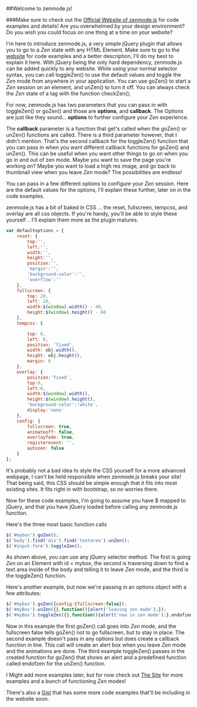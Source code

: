 ##Welcome to zenmode.js!

###Make sure to check out the [Official Website of zenmode.js](http://zenmodejs.tophathacker.com) for code examples and details!
Are you overwhelmed by your design environment? Do you wish you could focus on one thing at a time on your website?

I'm here to introduce zenmode.js, a very simple jQuery plugin that allows you to go to a *Zen* state with any HTML Element. Make sure to go to the [website](http://zenmodejs.tophathacker.com) for code examples and a better description, I'll do my best to explain it here. With jQuery being the only hard dependency, zenmode.js can be added quickly to any website. While using your normal selector syntax, you can call toggleZen() to use the default values and toggle the *Zen* mode from anywhere in your application. You can use goZen() to start a *Zen* session on an element, and unZen() to turn it off. You can always check the *Zen* state of a tag with the function checkZen();

For now, zenmode.js has two parameters that you can pass in with toggleZen() or goZen() and those are **options**, and **callback**. The Options are just like they sound... **options** to further configure your *Zen* experience.
  
The **callback** parameter is a function that get's called when the goZen() or unZen() functions are called. There is a third parameter however, that I didn't mention. That's the second callback for the toggleZen() function that you can pass in when you want different callback functions for goZen() and unZen(). This can be useful when you want other things to go on when you go in and out of zen mode. Maybe you want to save the page you're working on? Maybe you want to load a high res image, and go back to thumbnail view when you leave *Zen* mode? The possibilities are endless!
  
You can pass in a few different options to configure your *Zen* session. Here are the default values for the options, I'll explain these further, later on in the code examples.

zenmode.js has a bit of baked in CSS ... the reset, fullscreen, tempcss, and overlay are all css objects. If you're handy, you'll be able to style these yourself .. I'll explain them more as the plugin matures.
```javascript
var defaultoptions = {
    reset: {
        top:'',
        left:'',
        width:'',
        height:'',
        position:'',
        'margin':'',
        'background-color':'',
        'overflow':''                    
    },
    fullscreen: {
        top: 20,
        left: 20,
        width:$(window).width() - 40,
        height:$(window).height() - 60
    },
    tempcss: {

        top: 0,
        left: 0,
        position: 'fixed',
        width: obj.width(),
        height: obj.height(),
        margin: 0
    },
    overlay: {
        position:'fixed',
        top:0,
        left:0,
        width:$(window).width(),
        height:$(window).height(),
        'background-color':'white',
        display:'none'
    },
    config: {
        fullscreen: true,
        animateoff: false,
        overlayfade: true,
        registerevent: '',
        autozen: false
    }
};
``` 
It's probably not a bad idea to style the CSS yourself for a more advanced webpage, I can't be held responsible when zenmode.js breaks your site! That being said, this CSS should be simple enough that it fits into most existing sites. It fits right in with bootstrap, so no worries there.

Now for these code examples, I'm going to assume you have $ mapped to jQuery, and that you have jQuery loaded before calling any zenmode.js function.

Here's the three most basic function calls
```javascript
$('#mybox').goZen();
$('body').find('div').find('textarea').unZen();
$('#input-form').toggleZen();
```
As shown above, you can use any jQuery selector method. The first is going *Zen* on an Element with id = mybox, the second is traversing down to find a text area inside of the body and telling it to leave *Zen* mode, and the third is the toggleZen() function.

Here's another example, but now we're passing in an options object with a few attributes:
```javascript
$('#mybox').goZen({config:{fullscreen:false});
$('#myBox').unZen({},function(){alert('leaving zen mode');});
$('#myBox').toggleZen({},function(){alert('now in zen mode');},endofzen);
```

Now in this example the first goZen() call goes into *Zen* mode, and the fullscreen false tells goZen() not to go fullscreen, but to stay in place. The second example doesn't pass in any options but does create a callback function in line. This call will create an alert box when you leave *Zen* mode and the animations are done. The third example toggleZen() passes in the created function for goZen() that shows an alert and a predefined function called endofzen for the unZen() function.

I Might add more examples later, but for now check out [The Site](http://zenmodejs.tophathacker.com) for more examples and a bunch of functioning *Zen* modes!

There's also a [Gist](https://gist.github.com/tophathacker/5202452) that has some more code examples that'll be including in the website soon.
